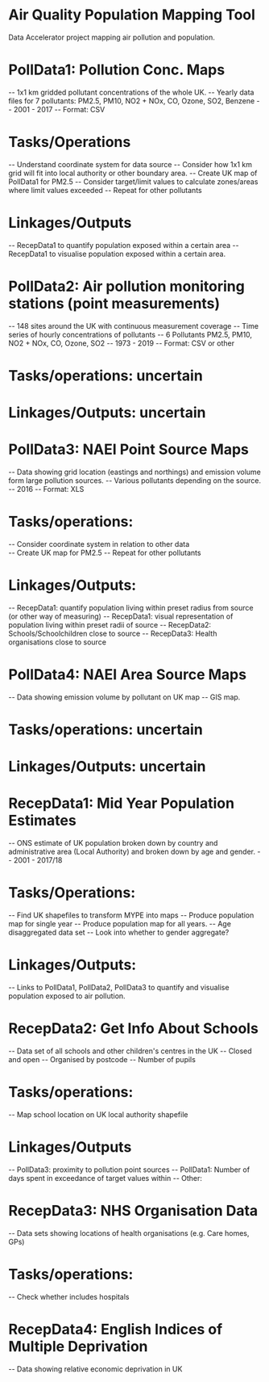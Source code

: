 
# Air Quality Population Mapping Tool

Data Accelerator project mapping air pollution and population.

# PollData1: Pollution Conc. Maps


-- 1x1 km gridded pollutant concentrations of the whole UK.
-- Yearly data files for 7 pollutants: PM2.5, PM10, NO2 + NOx, CO, Ozone, SO2, Benzene
-- 2001 - 2017
-- Format: CSV


#  Tasks/Operations
-- Understand coordinate system for data source
-- Consider how 1x1 km grid will fit into local authority or other boundary area.
-- Create UK map of PollData1 for PM2.5
-- Consider target/limit values to calculate zones/areas where limit values exceeded
-- Repeat for other pollutants


#  Linkages/Outputs
-- RecepData1 to quantify population exposed within a certain area 
-- RecepData1 to visualise population exposed within a certain area.






# PollData2: Air pollution monitoring stations (point measurements)


-- 148 sites around the UK with continuous measurement coverage
-- Time series of hourly concentrations of pollutants
-- 6 Pollutants PM2.5, PM10, NO2 + NOx, CO, Ozone, SO2
-- 1973 - 2019
-- Format: CSV or other


# Tasks/operations: uncertain


# Linkages/Outputs: uncertain 


# PollData3: NAEI Point Source Maps
-- Data showing grid location (eastings and northings) and emission volume form large pollution sources.
-- Various pollutants depending on the source.
-- 2016 
-- Format: XLS


# Tasks/operations: 
-- Consider coordinate system in relation to other data   
-- Create UK map for PM2.5
-- Repeat for other pollutants


# Linkages/Outputs:
-- RecepData1: quantify population living within preset radius from source (or other way of measuring)
-- RecepData1: visual representation of population living within preset radii of source
-- RecepData2: Schools/Schoolchildren close to source
-- RecepData3: Health organisations close to source






# PollData4: NAEI Area Source Maps
-- Data showing emission volume by pollutant on UK map
-- GIS map.


# Tasks/operations: uncertain
 
# Linkages/Outputs: uncertain 


# RecepData1: Mid Year Population Estimates


-- ONS estimate of UK population broken down by country and administrative area (Local Authority) and broken down by age and gender.
-- 2001 - 2017/18


# Tasks/Operations:
-- Find UK shapefiles to transform MYPE into maps
-- Produce population map for single year
-- Produce population map for all years.
-- Age disaggregated data set
-- Look into whether to gender aggregate?


# Linkages/Outputs: 
-- Links to PollData1, PollData2, PollData3 to quantify and visualise population exposed to air pollution.
    


# RecepData2: Get Info About Schools


-- Data set of all schools and other children's centres in the UK
-- Closed and open
-- Organised by postcode
-- Number of pupils


# Tasks/operations:
-- Map school location on UK local authority shapefile


# Linkages/Outputs
-- PollData3: proximity to pollution point sources
-- PollData1: Number of days spent in exceedance of target values within
-- Other:


# RecepData3: NHS Organisation Data 


-- Data sets showing locations of health organisations (e.g. Care homes, GPs)

# Tasks/operations:
-- Check whether includes hospitals


# RecepData4: English Indices of Multiple Deprivation


-- Data showing relative economic deprivation in UK
